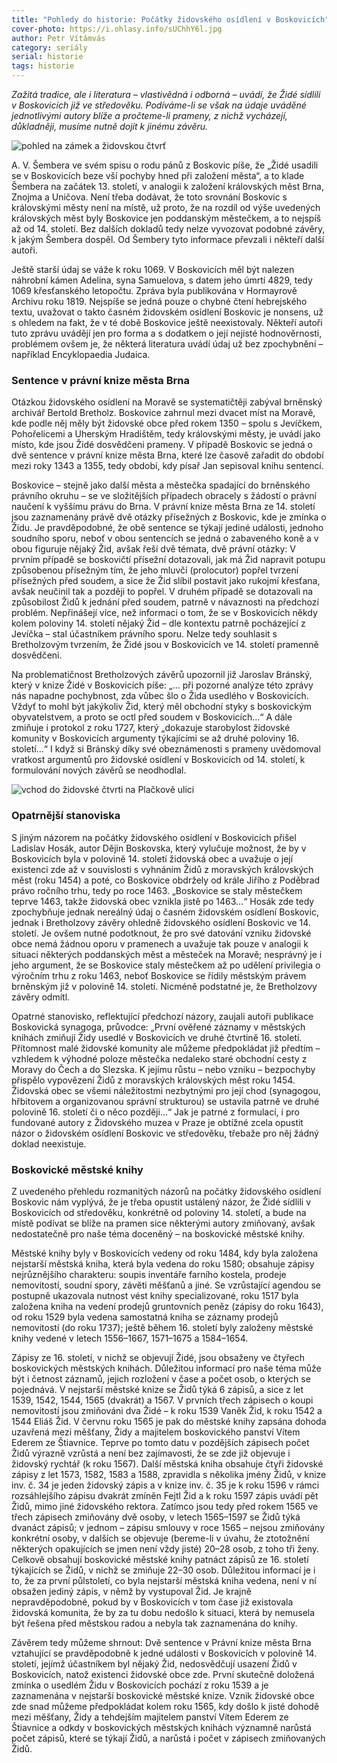 ```yaml
---
title: "Pohledy do historie: Počátky židovského osídlení v Boskovicích"
cover-photo: https://i.ohlasy.info/sUChhY6l.jpg
author: Petr Vítámvás
category: seriály
serial: historie
tags: historie
---
```


*Zažitá tradice, ale i literatura – vlastivědná i odborná – uvádí, že Židé sídlili v Boskovicích již ve středověku. Podíváme-li se však na údaje uváděné jednotlivými autory blíže a pročteme-li prameny, z nichž vycházejí, důkladněji, musíme nutně dojít k jinému závěru.*

<img src="https://i.ohlasy.info/sUChhY6.jpg" alt="pohled na zámek a židovskou čtvrť" class="img-responsive img-popup" data-author="archiv Muzea regionu Boskovicka">

A. V. Šembera ve svém spisu o rodu pánů z Boskovic píše, že „Židé usadili se v Boskovicích beze vší pochyby hned při založení města“, a to klade Šembera na začátek 13. století, v analogii k založení královských měst Brna, Znojma a Uničova. Není třeba dodávat, že toto srovnání Boskovic s královskými městy není na místě, už proto, že na rozdíl od výše uvedených královských měst byly Boskovice jen poddanským městečkem, a to nejspíš až od 14. století. Bez dalších dokladů tedy nelze vyvozovat podobné závěry, k jakým Šembera dospěl. Od Šembery tyto informace převzali i někteří další autoři.

Ještě starší údaj se váže k roku 1069. V Boskovicích měl být nalezen náhrobní kámen Adelina, syna Samuelova, s datem jeho úmrtí 4829, tedy 1069 křesťanského letopočtu. Zpráva byla publikována v Hormayrově Archivu roku 1819. Nejspíše se jedná pouze o chybné čtení hebrejského textu, uvažovat o takto časném židovském osídlení Boskovic je nonsens, už s ohledem na fakt, že v té době Boskovice ještě neexistovaly. Někteří autoři tuto zprávu uvádějí jen pro forma a s dodatkem o její nejisté hodnověrnosti, problémem ovšem je, že některá literatura uvádí údaj už bez zpochybnění – například Encyklopaedia Judaica.

### Sentence v právní knize města Brna

Otázkou židovského osídlení na Moravě se systematičtěji zabýval brněnský archivář Bertold Bretholz. Boskovice zahrnul mezi dvacet míst na Moravě, kde podle něj měly být židovské obce před rokem 1350 – spolu s Jevíčkem, Pohořelicemi a Uherským Hradištěm, tedy královskými městy, je uvádí jako místo, kde jsou Židé dosvědčeni prameny. V případě Boskovic se jedná o dvě sentence v právní knize města Brna, které lze časově zařadit do období mezi roky 1343 a 1355, tedy období, kdy písař Jan sepisoval knihu sentencí.

Boskovice – stejně jako další města a městečka spadající do brněnského právního okruhu – se ve složitějších případech obracely s žádostí o právní naučení k vyššímu právu do Brna. V právní knize města Brna ze 14. století jsou zaznamenány právě dvě otázky přísežných z Boskovic, kde je zmínka o Židu. Je pravděpodobné, že obě sentence se týkají jediné události, jednoho soudního sporu, neboť v obou sentencích se jedná o zabaveného koně a v obou figuruje nějaký Žid, avšak řeší dvě témata, dvě právní otázky: V prvním případě se boskovičtí přísežní dotazovali, jak má Žid napravit potupu způsobenou přísežným tím, že jeho mluvčí (prolocutor) popřel tvrzení přísežných před soudem, a sice že Žid slíbil postavit jako rukojmí křesťana, avšak neučinil tak a později to popřel. V druhém případě se dotazovali na způsobilost Židů k jednání před soudem, patrně v návaznosti na předchozí problém. Nepřinášejí více, než informaci o tom, že se v Boskovicích někdy kolem poloviny 14. století nějaký Žid – dle kontextu patrně pocházející z Jevíčka – stal účastníkem právního sporu. Nelze tedy souhlasit s Bretholzovým tvrzením, že Židé jsou v Boskovicích ve 14. století pramenně dosvědčeni.

Na problematičnost Bretholzových závěrů upozornil již Jaroslav Bránský, který v knize Židé v Boskovicích píše: „… při pozorné analýze této zprávy nás napadne pochybnost, zda vůbec šlo o Žida usedlého v Boskovicích. Vždyť to mohl být jakýkoliv Žid, který měl obchodní styky s boskovickým obyvatelstvem, a proto se octl před soudem v Boskovicích…“ A dále zmiňuje i protokol z roku 1727, který „dokazuje starobylost židovské komunity v Boskovicích argumenty týkajícími se až druhé poloviny 16. století…“ I když si Bránský díky své obeznámenosti s prameny uvědomoval vratkost argumentů pro židovské osídlení v Boskovicích od 14. století, k formulování nových závěrů se neodhodlal.

<img src="https://i.ohlasy.info/bdBTY7K.jpg" alt="vchod do židovské čtvrti na Plačkově ulici" class="img-responsive img-popup" data-author="archiv Muzea regionu Boskovicka">

### Opatrnější stanoviska

S jiným názorem na počátky židovského osídlení v Boskovicích přišel Ladislav Hosák, autor Dějin Boskovska, který vylučuje možnost, že by v Boskovicích byla v polovině 14. století židovská obec a uvažuje o její existenci zde až v souvislosti s vyhnáním Židů z moravských královských měst (roku 1454) a poté, co Boskovice obdržely od krále Jiřího z Poděbrad právo ročního trhu, tedy po roce 1463. „Boskovice se staly městečkem teprve 1463, takže židovská obec vznikla jistě po 1463…“ Hosák zde tedy zpochybňuje jednak nereálný údaj o časném židovském osídlení Boskovic, jednak i Bretholzovy závěry ohledně židovského osídlení Boskovic ve 14. století. Je ovšem nutné podotknout, že pro své datování vzniku židovské obce nemá žádnou oporu v pramenech a uvažuje tak pouze v analogii k situaci některých poddanských měst a městeček na Moravě; nesprávný je i jeho argument, že se Boskovice staly městečkem až po udělení privilegia o výročním trhu z roku 1463, neboť Boskovice se řídily městským právem brněnským již v polovině 14. století. Nicméně podstatné je, že Bretholzovy závěry odmítl.

Opatrné stanovisko, reflektující předchozí názory, zaujali autoři publikace Boskovická synagoga, průvodce: „První ověřené záznamy v městských knihách zmiňují Židy usedlé v Boskovicích ve druhé čtvrtině 16. století. Přítomnost malé židovské komunity ale můžeme předpokládat již předtím – vzhledem k výhodné poloze městečka nedaleko staré obchodní cesty z Moravy do Čech a do Slezska. K jejímu růstu – nebo vzniku – bezpochyby přispělo vypovězení Židů z moravských královských měst roku 1454. Židovská obec se všemi náležitostmi nezbytnými pro její chod (synagogou, hřbitovem a organizovanou správní strukturou) se ustavila patrně ve druhé polovině 16. století či o něco později…“  Jak je patrné z formulací, i pro fundované autory z Židovského muzea v Praze je obtížné zcela opustit názor o židovském osídlení Boskovic ve středověku, třebaže pro něj žádný doklad neexistuje.

### Boskovické městské knihy

Z uvedeného přehledu rozmanitých názorů na počátky židovského osídlení Boskovic nám vyplývá, že je třeba opustit ustálený názor, že Židé sídlili v Boskovicích od středověku, konkrétně od poloviny 14. století, a bude na místě podívat se blíže na pramen sice některými autory zmiňovaný, avšak nedostatečně pro naše téma doceněný – na boskovické městské knihy.

Městské knihy byly v Boskovicích vedeny od roku 1484, kdy byla založena nejstarší městská kniha, která byla vedena do roku 1580; obsahuje zápisy nejrůznějšího charakteru: soupis inventáře farního kostela, prodeje nemovitostí, soudní spory, závěti měšťanů a jiné. Se vzrůstající agendou se postupně ukazovala nutnost vést knihy specializované, roku 1517 byla založena kniha na vedení prodejů gruntovních peněz (zápisy do roku 1643), od roku 1529 byla vedena samostatná kniha se záznamy prodejů nemovitostí (do roku 1737); ještě během 16. století byly založeny městské knihy vedené v letech 1556–1667, 1571–1675 a 1584–1654. 

Zápisy ze 16. století, v nichž se objevují Židé, jsou obsaženy ve čtyřech boskovických městských knihách. Důležitou informací pro naše téma může být i četnost záznamů, jejich rozložení v čase a počet osob, o kterých se pojednává. V nejstarší městské knize se Židů týká 6 zápisů, a sice z let 1539, 1542, 1544, 1565 (dvakrát) a 1567. V prvních třech zápisech o koupi nemovitostí jsou zmiňováni dva Židé – k roku 1539 Vaněk Žid, k roku 1542 a 1544 Eliáš Žid. V červnu roku 1565 je pak do městské knihy zapsána dohoda uzavřená mezi měšťany, Židy a majitelem boskovického panství Vítem Ederem ze Štiavnice. Teprve po tomto datu v pozdějších zápisech počet Židů výrazně vzrůstá a není bez zajímavosti, že se zde již objevuje i židovský rychtář (k roku 1567). Další městská kniha obsahuje čtyři židovské zápisy z let 1573, 1582, 1583 a 1588, zpravidla s několika jmény Židů, v knize inv. č. 34 je jeden židovský zápis a v knize inv. č. 35 je k roku 1596 v rámci rozsáhlejšího zápisu dvakrát zmíněn Fejtl Žid a k roku 1597 zápis uvádí pět Židů, mimo jiné židovského rektora. Zatímco jsou tedy před rokem 1565 ve třech zápisech zmiňovány dvě osoby, v letech 1565–1597 se Židů týká dvanáct zápisů; v jednom – zápisu smlouvy v roce 1565 – nejsou zmiňovány konkrétní osoby, v dalších se objevuje (bereme-li v úvahu, že ztotožnění některých opakujících se jmen není vždy jisté) 20–28 osob, z toho tři ženy. Celkově obsahují boskovické městské knihy patnáct zápisů ze 16. století týkajících se Židů, v nichž se zmiňuje 22–30 osob. Důležitou informací je i to, že za první půlstoletí, co byla nejstarší městská kniha vedena, není v ní obsažen jediný zápis, v němž by vystupoval Žid. Je krajně nepravděpodobné, pokud by v Boskovicích v tom čase již existovala židovská komunita, že by za tu dobu nedošlo k situaci, která by nemusela být řešena před městskou radou a nebyla tak zaznamenána do knihy.

Závěrem tedy můžeme shrnout: Dvě sentence v Právní knize města Brna vztahující se pravděpodobně k jedné události v Boskovicích v polovině 14. století, jejímž účastníkem byl nějaký Žid, nedosvědčují usazení Židů v Boskovicích, natož existenci židovské obce zde. První skutečně doložená zmínka o usedlém Židu v Boskovicích pochází z roku 1539 a je zaznamenána v nejstarší boskovické městské knize. Vznik židovské obce zde snad můžeme předpokládat kolem roku 1565, kdy došlo k jisté dohodě mezi měšťany, Židy a tehdejším majitelem panství Vítem Ederem ze Štiavnice a odkdy v boskovických městských knihách významně narůstá počet zápisů, které se týkají Židů, a narůstá i počet v zápisech zmiňovaných Židů.
